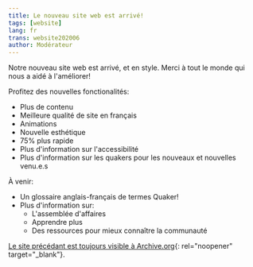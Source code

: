 ```yaml
---
title: Le nouveau site web est arrivé!
tags: [website]
lang: fr
trans: website202006
author: Modérateur
---
```

Notre nouveau site web est arrivé, et en style. Merci à tout le monde qui nous a aidé à l'améliorer!

Profitez des nouvelles fonctionalités:
* Plus de contenu
* Meilleure qualité de site en français
* Animations
* Nouvelle esthétique
* 75% plus rapide
* Plus d'information sur l'accessibilité
* Plus d'information sur les quakers pour les nouveaux et nouvelles venu.e.s

À venir:
* Un glossaire anglais-français de termes Quaker!
* Plus d'information sur:
  * L'assemblée d'affaires
  * Apprendre plus
  * Des ressources pour mieux connaître la communauté

[Le site précédant est toujours visible à Archive.org](https://web.archive.org/web/20190216082942/https://montreal.quaker.ca/en/index/){: rel="noopener" target="_blank"}.
